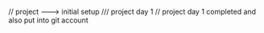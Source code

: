 // project ---> initial setup  /// project day 1 
// project   day  1 completed and also put into git account 